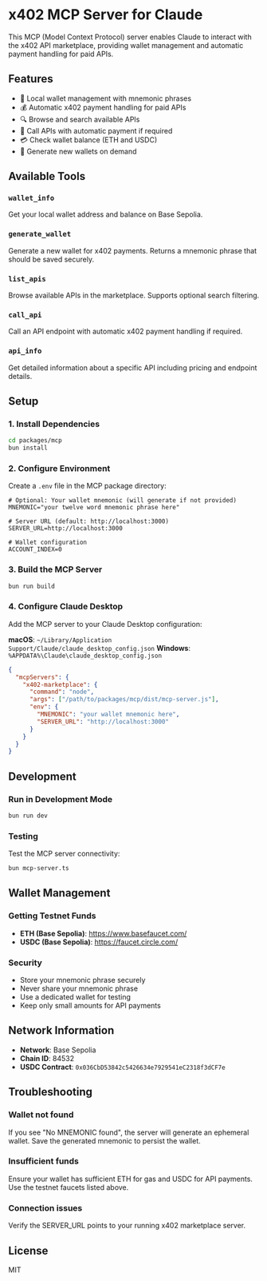 # x402 MCP Server for Claude

This MCP (Model Context Protocol) server enables Claude to interact with the x402 API marketplace, providing wallet management and automatic payment handling for paid APIs.

## Features

- 🔑 Local wallet management with mnemonic phrases
- 💰 Automatic x402 payment handling for paid APIs
- 🔍 Browse and search available APIs
- 📡 Call APIs with automatic payment if required
- 💳 Check wallet balance (ETH and USDC)
- 🔄 Generate new wallets on demand

## Available Tools

### `wallet_info`
Get your local wallet address and balance on Base Sepolia.

### `generate_wallet`
Generate a new wallet for x402 payments. Returns a mnemonic phrase that should be saved securely.

### `list_apis`
Browse available APIs in the marketplace. Supports optional search filtering.

### `call_api`
Call an API endpoint with automatic x402 payment handling if required.

### `api_info`
Get detailed information about a specific API including pricing and endpoint details.

## Setup

### 1. Install Dependencies

```bash
cd packages/mcp
bun install
```

### 2. Configure Environment

Create a `.env` file in the MCP package directory:

```env
# Optional: Your wallet mnemonic (will generate if not provided)
MNEMONIC="your twelve word mnemonic phrase here"

# Server URL (default: http://localhost:3000)
SERVER_URL=http://localhost:3000

# Wallet configuration
ACCOUNT_INDEX=0
```

### 3. Build the MCP Server

```bash
bun run build
```

### 4. Configure Claude Desktop

Add the MCP server to your Claude Desktop configuration:

**macOS**: `~/Library/Application Support/Claude/claude_desktop_config.json`
**Windows**: `%APPDATA%\Claude\claude_desktop_config.json`

```json
{
  "mcpServers": {
    "x402-marketplace": {
      "command": "node",
      "args": ["/path/to/packages/mcp/dist/mcp-server.js"],
      "env": {
        "MNEMONIC": "your wallet mnemonic here",
        "SERVER_URL": "http://localhost:3000"
      }
    }
  }
}
```

## Development

### Run in Development Mode

```bash
bun run dev
```

### Testing

Test the MCP server connectivity:

```bash
bun mcp-server.ts
```

## Wallet Management

### Getting Testnet Funds

- **ETH (Base Sepolia)**: https://www.basefaucet.com/
- **USDC (Base Sepolia)**: https://faucet.circle.com/

### Security

- Store your mnemonic phrase securely
- Never share your mnemonic phrase
- Use a dedicated wallet for testing
- Keep only small amounts for API payments

## Network Information

- **Network**: Base Sepolia
- **Chain ID**: 84532
- **USDC Contract**: `0x036CbD53842c5426634e7929541eC2318f3dCF7e`

## Troubleshooting

### Wallet not found
If you see "No MNEMONIC found", the server will generate an ephemeral wallet. Save the generated mnemonic to persist the wallet.

### Insufficient funds
Ensure your wallet has sufficient ETH for gas and USDC for API payments. Use the testnet faucets listed above.

### Connection issues
Verify the SERVER_URL points to your running x402 marketplace server.

## License

MIT